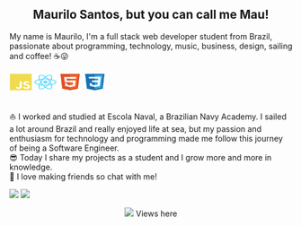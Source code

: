 <div align="center"><h2> Maurilo Santos, but you can call me Mau!</h2></div>
My name is Maurilo, I'm a full stack web developer student from Brazil, passionate about programming, technology, music, business, design, sailing and coffee! ☕😜
<div style="display: inline_block"><br>
  <img align="center" alt="Mau-Js" height="30" width="40" src="https://raw.githubusercontent.com/devicons/devicon/master/icons/javascript/javascript-plain.svg">
  <img align="center" alt="Mau-React" height="30" width="40" src="https://raw.githubusercontent.com/devicons/devicon/master/icons/react/react-original.svg">
  <img align="center" alt="Mau-HTML" height="30" width="40" src="https://raw.githubusercontent.com/devicons/devicon/master/icons/html5/html5-original.svg">
  <img align="center" alt="Mau-CSS" height="30" width="40" src="https://raw.githubusercontent.com/devicons/devicon/master/icons/css3/css3-original.svg">
</div><br>

⛵ I worked and studied at Escola Naval, a Brazilian Navy Academy. I sailed a lot around Brazil and really enjoyed life at sea, but my passion and enthusiasm for technology and programming made me follow this journey of being a Software Engineer.
<br>😎 Today I share my projects as a student and I grow more and more in knowledge.<br>
🤩 I love making friends so chat with me!

 <a href = "mailto:maurilosantoss1@gmail.com"><img src="https://img.shields.io/badge/-Gmail-%23333?style=for-the-badge&logo=gmail&logoColor=white" target="_blank"></a>
  <a href="https://www.linkedin.com/in/maurilosantos" target="_blank"><img src="https://img.shields.io/badge/-LinkedIn-%230077B5?style=for-the-badge&logo=linkedin&logoColor=white" target="_blank"></a> 
  <p align="center"><img alingn="center" src="https://profile-counter.glitch.me/maurilosantos/count.svg" /> Views here</p>

